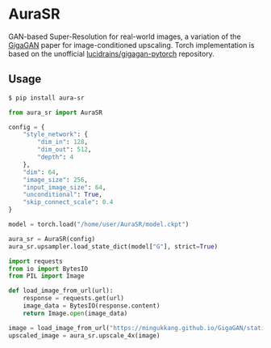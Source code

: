 # AuraSR
GAN-based Super-Resolution for real-world images, a variation of the [GigaGAN](https://mingukkang.github.io/GigaGAN/) paper for image-conditioned upscaling. Torch implementation is based on the unofficial [lucidrains/gigagan-pytorch](https://github.com/lucidrains/gigagan-pytorch) repository.

## Usage

```bash
$ pip install aura-sr
```

```python
from aura_sr import AuraSR

config = {
    "style_network": {
        "dim_in": 128,
        "dim_out": 512,
        "depth": 4
    },
    "dim": 64,
    "image_size": 256,
    "input_image_size": 64,
    "unconditional": True,
    "skip_connect_scale": 0.4
}

model = torch.load("/home/user/AuraSR/model.ckpt")

aura_sr = AuraSR(config)
aura_sr.upsampler.load_state_dict(model["G"], strict=True)
```

```python
import requests
from io import BytesIO
from PIL import Image

def load_image_from_url(url):
    response = requests.get(url)
    image_data = BytesIO(response.content)
    return Image.open(image_data)

image = load_image_from_url("https://mingukkang.github.io/GigaGAN/static/images/iguana_output.jpg").resize((256, 256))
upscaled_image = aura_sr.upscale_4x(image)
```
